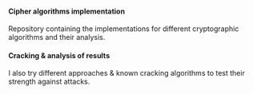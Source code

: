 #### Cipher algorithms implementation
Repository containing the implementations for different cryptographic algorithms and their analysis.
#### Cracking & analysis of results
I also try different approaches & known cracking algorithms to test their strength against attacks.
